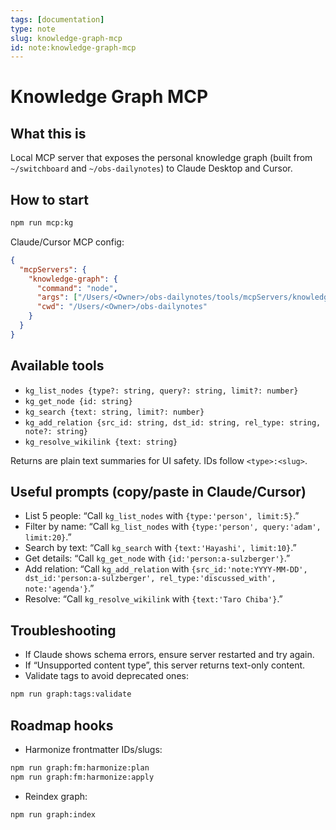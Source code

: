 ```yaml
---
tags: [documentation]
type: note
slug: knowledge-graph-mcp
id: note:knowledge-graph-mcp
---
```


# Knowledge Graph MCP

## What this is

Local MCP server that exposes the personal knowledge graph (built from `~/switchboard` and `~/obs-dailynotes`) to Claude Desktop and Cursor.

## How to start

```bash
npm run mcp:kg
```

Claude/Cursor MCP config:

```json
{
  "mcpServers": {
    "knowledge-graph": {
      "command": "node",
      "args": ["/Users/<Owner>/obs-dailynotes/tools/mcpServers/knowledgeGraph.js"],
      "cwd": "/Users/<Owner>/obs-dailynotes"
    }
  }
}
```

## Available tools

- `kg_list_nodes {type?: string, query?: string, limit?: number}`
- `kg_get_node {id: string}`
- `kg_search {text: string, limit?: number}`
- `kg_add_relation {src_id: string, dst_id: string, rel_type: string, note?: string}`
- `kg_resolve_wikilink {text: string}`

Returns are plain text summaries for UI safety. IDs follow `<type>:<slug>`.

## Useful prompts (copy/paste in Claude/Cursor)

- List 5 people: “Call `kg_list_nodes` with `{type:'person', limit:5}`.”
- Filter by name: “Call `kg_list_nodes` with `{type:'person', query:'adam', limit:20}`.”
- Search by text: “Call `kg_search` with `{text:'Hayashi', limit:10}`.”
- Get details: “Call `kg_get_node` with `{id:'person:a-sulzberger'}`.”
- Add relation: “Call `kg_add_relation` with `{src_id:'note:YYYY-MM-DD', dst_id:'person:a-sulzberger', rel_type:'discussed_with', note:'agenda'}`.”
- Resolve: “Call `kg_resolve_wikilink` with `{text:'Taro Chiba'}`.”

## Troubleshooting

- If Claude shows schema errors, ensure server restarted and try again.
- If “Unsupported content type”, this server returns text-only content.
- Validate tags to avoid deprecated ones:

```bash
npm run graph:tags:validate
```

## Roadmap hooks

- Harmonize frontmatter IDs/slugs:

```bash
npm run graph:fm:harmonize:plan
npm run graph:fm:harmonize:apply
```

- Reindex graph:

```bash
npm run graph:index
```


